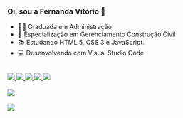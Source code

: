 ### Oi, sou a Fernanda Vitório 👋

- 👩‍🎓 Graduada em Administração 
- 🏡 Especialização em Gerenciamento Construção Civil
- 📚 Estudando HTML 5, CSS 3 e JavaScript.
- 💻 Desenvolvendo com Visual Studio Code

<br>

<div>
<a href="https://github.com/FeVitorio" </a> <img src="https://img.shields.io/badge/HTML5-E34F26?style=for-the-badge&logo=html5&logoColor=white"/>
<img src="https://img.shields.io/badge/CSS3-1572B6?style=for-the-badge&logo=css3&logoColor=white"/>
<img src="https://img.shields.io/badge/JavaScript-323330?style=for-the-badge&logo=javascript&logoColor=F7DF1E"/>
<img src="https://img.shields.io/badge/Bootstrap-563D7C?style=for-the-badge&logo=bootstrap&logoColor=white"/>
<img src="https://img.shields.io/badge/jQuery-0769AD?style=for-the-badge&logo=jquery&logoColor=white"/>
</div>
<br>

<div>
<img src="https://img.shields.io/badge/Visual_Studio_Code-0078D4?style=for-the-badge&logo=visual%20studio%20code&logoColor=white"/>
</div>
<br>

<div>
<a href = "mailto:fevitorio4@gmail.com"><img src="https://img.shields.io/badge/Gmail-D14836?style=for-the-badge&logo=gmail&logoColor=white"></a>
</div>

